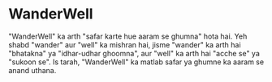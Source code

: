 # WanderWell 

"WanderWell" ka arth  "safar karte hue aaram se ghumna" hota hai. Yeh shabd "wander" aur "well" ka mishran hai, jisme "wander" ka arth hai "bhatakna" ya "idhar-udhar ghoomna", aur "well" ka arth hai "acche se" ya "sukoon se". Is tarah, "WanderWell" ka matlab safar ya ghumne ka aaram se anand uthana.